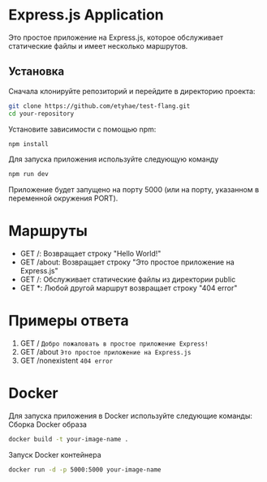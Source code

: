 # Express.js Application

Это простое приложение на Express.js, которое обслуживает статические файлы и имеет несколько маршрутов.

## Установка

Сначала клонируйте репозиторий и перейдите в директорию проекта:

```bash
git clone https://github.com/etyhae/test-flang.git
cd your-repository
```

Установите зависимости с помощью npm:

```bash
npm install
```

Для запуска приложения используйте следующую команду

```bash
npm run dev
```

Приложение будет запущено на порту 5000 (или на порту, указанном в переменной окружения PORT).

# Маршруты

- GET /: Возвращает строку "Hello World!"
- GET /about: Возвращает строку "Это простое приложение на Express.js"
- GET /: Обслуживает статические файлы из директории public
- GET \*: Любой другой маршрут возвращает строку "404 error"

# Примеры ответа

1. GET /
   `Добро пожаловать в простое приложение Express!`
2. GET /about
   `Это простое приложение на Express.js`
3. GET /nonexistent
   `404 error`

# Docker

Для запуска приложения в Docker используйте следующие команды:
Сборка Docker образа

```bash
docker build -t your-image-name .
```

Запуск Docker контейнера

```bash
docker run -d -p 5000:5000 your-image-name
```
